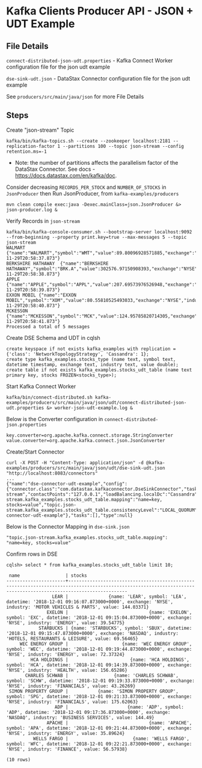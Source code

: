 # Kafka Clients Producer API - JSON + UDT Example

## File Details

`connect-distributed-json-udt.properties` - Kafka Connect Worker configuration file for the json udt example

`dse-sink-udt.json` - DataStax Connector configuration file for the json udt example

See `producers/src/main/java/json` for more File Details


## Steps
Create "json-stream" Topic
```
kafka/bin/kafka-topics.sh --create --zookeeper localhost:2181 --replication-factor 1 --partitions 100 --topic json-stream --config retention.ms=-1
```
* Note: the number of partitions affects the parallelism factor of the DataStax Connector. See docs - https://docs.datastax.com/en/kafka/doc.

Consider decreasing `RECORDS_PER_STOCK` and `NUMBER_OF_STOCKS` in `JsonProducer` then Run JsonProducer, from `kafka-examples/producers`
```
mvn clean compile exec:java -Dexec.mainClass=json.JsonProducer &> json-producer.log &
```

Verify Records in `json-stream`
```
kafka/bin/kafka-console-consumer.sh --bootstrap-server localhost:9092 --from-beginning --property print.key=true --max-messages 5 --topic json-stream
WALMART	{"name":"WALMART","symbol":"WMT","value":89.80096928571885,"exchange":"NYSE","industry":"RETAIL","datetime":"2018-11-29T20:58:37.873"}
BERKSHIRE HATHAWAY	{"name":"BERKSHIRE HATHAWAY","symbol":"BRK.A","value":302576.97150908393,"exchange":"NYSE","industry":"FINANCE","datetime":"2018-11-29T20:58:38.873"}
APPLE	{"name":"APPLE","symbol":"APPL","value":207.69573976526948,"exchange":"NASDAQ","industry":"TECH","datetime":"2018-11-29T20:58:39.873"}
EXXON MOBIL	{"name":"EXXON MOBIL","symbol":"XOM","value":80.55810525493033,"exchange":"NYSE","industry":"ENERGY","datetime":"2018-11-29T20:58:40.873"}
MCKESSON	{"name":"MCKESSON","symbol":"MCK","value":124.95785820714305,"exchange":"NYSE","industry":"HEALTH","datetime":"2018-11-29T20:58:41.873"}
Processed a total of 5 messages
```

Create DSE Schema and UDT in cqlsh
```
create keyspace if not exists kafka_examples with replication = {'class': 'NetworkTopologyStrategy', 'Cassandra': 1};
create type kafka_examples.stocks_type (name text, symbol text, datetime timestamp, exchange text, industry text, value double);
create table if not exists kafka_examples.stocks_udt_table (name text primary key, stocks FROZEN<stocks_type>);
```

Start Kafka Connect Worker
```
kafka/bin/connect-distributed.sh kafka-examples/producers/src/main/java/json/udt/connect-distributed-json-udt.properties &> worker-json-udt-example.log &
```

Below is the Converter configuration in `connect-distributed-json.properties`
```
key.converter=org.apache.kafka.connect.storage.StringConverter
value.converter=org.apache.kafka.connect.json.JsonConverter
```

Create/Start Connector
```
curl -X POST -H "Content-Type: application/json" -d @kafka-examples/producers/src/main/java/json/udt/dse-sink-udt.json "http://localhost:8083/connectors"
...
{"name":"dse-connector-udt-example","config":{"connector.class":"com.datastax.kafkaconnector.DseSinkConnector","tasks.max":"1","topics":"json-stream","contactPoints":"127.0.0.1","loadBalancing.localDc":"Cassandra","topic.json-stream.kafka_examples.stocks_udt_table.mapping":"name=key, stocks=value","topic.json-stream.kafka_examples.stocks_udt_table.consistencyLevel":"LOCAL_QUORUM","name":"dse-connector-udt-example"},"tasks":[],"type":null}
```

Below is the Connector Mapping in `dse-sink.json`
```
"topic.json-stream.kafka_examples.stocks_udt_table.mapping": "name=key, stocks=value"
```

Confirm rows in DSE
```
cqlsh> select * from kafka_examples.stocks_udt_table limit 10;

 name                 | stocks
----------------------+------------------------------------------------------------------------------------------------------------------------------------------------------------------
                 LEAR |               {name: 'LEAR', symbol: 'LEA', datetime: '2018-12-01 09:16:07.873000+0000', exchange: 'NYSE', industry: 'MOTOR VEHICLES & PARTS', value: 144.03371}
               EXELON |                              {name: 'EXELON', symbol: 'EXC', datetime: '2018-12-01 09:15:04.873000+0000', exchange: 'NYSE', industry: 'ENERGY', value: 39.54775}
            STARBUCKS | {name: 'STARBUCKS', symbol: 'SBUX', datetime: '2018-12-01 09:15:47.873000+0000', exchange: 'NASDAQ', industry: 'HOTELS, RESTAURANTS & LEISURE', value: 69.56465}
     WEC ENERGY GROUP |                    {name: 'WEC ENERGY GROUP', symbol: 'WEC', datetime: '2018-12-01 09:19:44.873000+0000', exchange: 'NYSE', industry: 'ENERGY', value: 72.37324}
         HCA HOLDINGS |                       {name: 'HCA HOLDINGS', symbol: 'HCA', datetime: '2018-12-01 09:14:39.873000+0000', exchange: 'NYSE', industry: 'HEALTH', value: 156.65286}
       CHARLES SCHWAB |                 {name: 'CHARLES SCHWAB', symbol: 'SCHW', datetime: '2018-12-01 09:19:33.873000+0000', exchange: 'NYSE', industry: 'FINANCIALS', value: 43.26269}
 SIMON PROPERTY GROUP |           {name: 'SIMON PROPERTY GROUP', symbol: 'SPG', datetime: '2018-12-01 09:21:33.873000+0000', exchange: 'NYSE', industry: 'FINANCIALS', value: 175.62063}
                  ADP |                      {name: 'ADP', symbol: 'ADP', datetime: '2018-12-01 09:17:36.873000+0000', exchange: 'NASDAQ', industry: 'BUSINESS SERVICES', value: 144.49}
               APACHE |                              {name: 'APACHE', symbol: 'APA', datetime: '2018-12-01 09:21:44.873000+0000', exchange: 'NYSE', industry: 'ENERGY', value: 35.89624}
          WELLS FARGO |                        {name: 'WELLS FARGO', symbol: 'WFC', datetime: '2018-12-01 09:22:21.873000+0000', exchange: 'NYSE', industry: 'FINANCE', value: 56.57938}

(10 rows)
```
